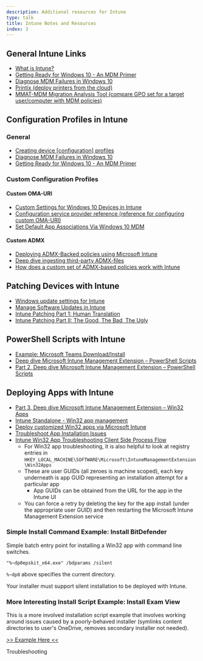 ```yaml
---
description: Additional resources for Intune
type: talk
title: Intune Notes and Resources
index: 3
---
```


## General Intune Links

* [What is Intune?](https://docs.microsoft.com/en-us/intune/fundamentals/what-is-intune)
* [Getting Ready for Windows 10 - An MDM Primer](https://blogs.technet.microsoft.com/tip_of_the_day/2015/11/27/tip-of-the-day-getting-ready-for-windows-10-an-mdm-primer/)
* [Diagnose MDM Failures in Windows 10](https://docs.microsoft.com/en-us/windows/client-management/mdm/diagnose-mdm-failures-in-windows-10)
* [Printix (deploy printers from the cloud)](https://www.printix.net/)
* [MMAT-MDM Migration Analysis Tool (compare GPO set for a target user/computer with MDM policies)](https://github.com/WindowsDeviceManagement/MMAT)


## Configuration Profiles in Intune

### General

* [Creating device [configuration] profiles](https://docs.microsoft.com/en-us/intune/configuration/device-profile-create)
* [Diagnose MDM Failures in Windows 10](https://docs.microsoft.com/en-us/windows/client-management/mdm/diagnose-mdm-failures-in-windows-10)
* [Getting Ready for Windows 10 - An MDM Primer](https://blogs.technet.microsoft.com/tip_of_the_day/2015/11/27/tip-of-the-day-getting-ready-for-windows-10-an-mdm-primer/)

### Custom Configuration Profiles

#### Custom OMA-URI

* [Custom Settings for Windows 10 Devices in Intune](https://docs.microsoft.com/en-us/intune/configuration/custom-settings-windows-10)
* [Configuration service provider reference (reference for configuring custom OMA-URI)](https://docs.microsoft.com/en-us/windows/client-management/mdm/configuration-service-provider-reference)
* [Set Default App Associations Via Windows 10 MDM](https://www.petervanderwoude.nl/post/set-default-app-associations-via-windows-10-mdm/)

#### Custom ADMX

* [Deploying ADMX-Backed policies using Microsoft Intune](https://blogs.technet.microsoft.com/senthilkumar/2018/05/21/intune-deploying-admx-backed-policies-using-microsoft-intune/)
* [Deep dive ingesting third-party ADMX-files](https://www.petervanderwoude.nl/post/deep-dive-ingesting-third-party-admx-files/)
* [How does a custom set of ADMX-based policies work with Intune](https://osddeployment.dk/2019/01/02/how-does-a-custom-set-of-admx-based-policies-work-with-intune/)

## Patching Devices with Intune

* [Windows update settings for Intune](https://docs.microsoft.com/en-us/intune/protect/windows-update-settings)
* [Manage Software Updates in Intune](https://docs.microsoft.com/en-us/intune/protect/windows-update-for-business-configure)
* [Intune Patching Part 1: Human Translation](https://damgoodadmin.com/2019/05/29/intune-patching-part-1-human-translation/)
* [Intune Patching Part II: The Good, The Bad, The Ugly](https://damgoodadmin.com/2019/06/05/intune-patching-part-ii-the-good-the-bad-the-ugly/)

## PowerShell Scripts with Intune

* [Example: Microsoft Teams Download/Install](https://gist.github.com/billdeitrick/93647629becdb4372f4de389b1a8fd6c)
* [Deep dive Microsoft Intune Management Extension – PowerShell Scripts](https://oliverkieselbach.com/2017/11/29/deep-dive-microsoft-intune-management-extension-powershell-scripts/)
* [Part 2, Deep dive Microsoft Intune Management Extension – PowerShell Scripts](https://oliverkieselbach.com/2018/02/12/part-2-deep-dive-microsoft-intune-management-extension-powershell-scripts/)

## Deploying Apps with Intune

* [Part 3, Deep dive Microsoft Intune Management Extension – Win32 Apps](https://oliverkieselbach.com/2018/10/02/part-3-deep-dive-microsoft-intune-management-extension-win32-apps/)
* [Intune Standalone - Win32 app management](https://docs.microsoft.com/en-us/intune/apps/apps-win32-app-management)
* [Deploy customized Win32 apps via Microsoft Intune](https://www.petervanderwoude.nl/post/deploy-customized-win32-apps-via-microsoft-intune/)
* [Troubleshoot App Installation Issues](https://docs.microsoft.com/en-us/intune/apps/troubleshoot-app-install)
* [Intune Win32 App Troubleshooting Client Side Process Flow](https://www.anoopcnair.com/intune-win32-app-troubleshooting/)
    * For Win32 app troubleshooting, it is also helpful to look at registry entries in `HKEY_LOCAL_MACHINE\SOFTWARE\Microsoft\IntuneManagementExtension\Win32Apps`
    * These are user GUIDs (all zeroes is machine scoped), each key underneath is app GUID representing an installation attempt for a particular app
        * App GUIDs can be obtained from the URL for the app in the Intune UI
    * You can force a retry by deleting the key for the app install (under the appropriate user GUID) and then restarting the Microsoft Intune Management Extension service

### Simple Install Command Example: Install BitDefender

Simple batch entry point for installing a Win32 app with command line switches.

```batch
"%~dp0epskit_x64.exe" /bdparams /silent
```

`%~dp0` above specifies the current directory.

Your installer must support silent installation to be deployed with Intune.

### More Interesting Install Script Example: Install Exam View

This is a more involved installation script example that involves working around issues caused by a poorly-behaved installer (symlinks content directories to user's OneDrive, removes secondary installer not needed).

[>> Example Here <<](https://gist.github.com/billdeitrick/d3fa0b7657927768a27c01aaba435e0a)

Troubleshooting
